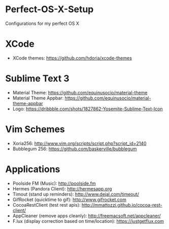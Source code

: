 # Perfect-OS-X-Setup
Configurations for my perfect OS X 

# XCode
- XCode themes: https://github.com/hdoria/xcode-themes

# Sublime Text 3
- Material Theme: https://github.com/equinusocio/material-theme
- Material Theme Appbar: https://github.com/equinusocio/material-theme-appbar
- Logo: https://dribbble.com/shots/1827862-Yosemite-Sublime-Text-Icon

# Vim Schemes
- Xoria256: http://www.vim.org/scripts/script.php?script_id=2140
- Bubblegum 256: https://github.com/baskerville/bubblegum

# Applications
- Poolside FM (Music): http://poolside.fm
- Hermes (Pandora Client): http://hermesapp.org
- Timout (stand up reminders): http://www.dejal.com/timeout/
- GifRocket (quicktime to gif): http://www.gifrocket.com
- CocoaRestClient (test rest apis): http://mmattozzi.github.io/cocoa-rest-client/
- AppCleaner (remove apps cleanly): http://freemacsoft.net/appcleaner/
- F.lux (display correction based on time/location): https://justgetflux.com
